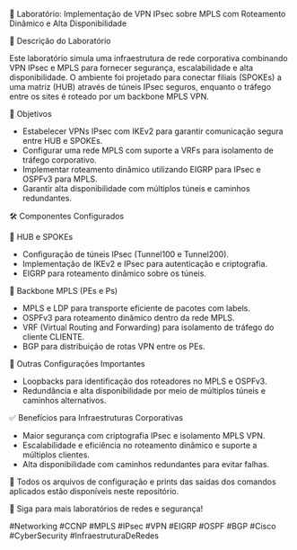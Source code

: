 

 🚀 Laboratório: Implementação de VPN IPsec sobre MPLS com Roteamento Dinâmico e Alta Disponibilidade 

 📌 Descrição do Laboratório

Este laboratório simula uma infraestrutura de rede corporativa combinando VPN IPsec e MPLS para fornecer segurança, escalabilidade e alta disponibilidade. O ambiente foi projetado para conectar filiais (SPOKEs) a uma matriz (HUB) através de túneis IPsec seguros, enquanto o tráfego entre os sites é roteado por um backbone MPLS VPN.  

 🎯 Objetivos

- Estabelecer VPNs IPsec com IKEv2 para garantir comunicação segura entre HUB e SPOKEs.  
- Configurar uma rede MPLS com suporte a VRFs para isolamento de tráfego corporativo.  
- Implementar roteamento dinâmico utilizando EIGRP para IPsec e OSPFv3 para MPLS.  
- Garantir alta disponibilidade com múltiplos túneis e caminhos redundantes.  

 🛠️ Componentes Configurados 

 🔹 HUB e SPOKEs
- Configuração de túneis IPsec (Tunnel100 e Tunnel200).  
- Implementação de IKEv2 e IPsec para autenticação e criptografia.  
- EIGRP para roteamento dinâmico sobre os túneis.  

 🔹 Backbone MPLS (PEs e Ps)
- MPLS e LDP para transporte eficiente de pacotes com labels.  
- OSPFv3 para roteamento dinâmico dentro da rede MPLS.  
- VRF (Virtual Routing and Forwarding) para isolamento de tráfego do cliente CLIENTE.  
- BGP para distribuição de rotas VPN entre os PEs.  

🔹 Outras Configurações Importantes 
- Loopbacks para identificação dos roteadores no MPLS e OSPFv3.  
- Redundância e alta disponibilidade por meio de múltiplos túneis e caminhos alternativos.  

 ✅ Benefícios para Infraestruturas Corporativas 

- Maior segurança com criptografia IPsec e isolamento MPLS VPN.  
- Escalabilidade e eficiência no roteamento dinâmico e suporte a múltiplos clientes.  
- Alta disponibilidade com caminhos redundantes para evitar falhas.  

📂 Todos os arquivos de configuração e prints das saídas dos comandos aplicados estão disponíveis neste repositório.  

🚀 Siga para mais laboratórios de redes e segurança!

#Networking #CCNP #MPLS #IPsec #VPN #EIGRP #OSPF #BGP #Cisco #CyberSecurity #InfraestruturaDeRedes
